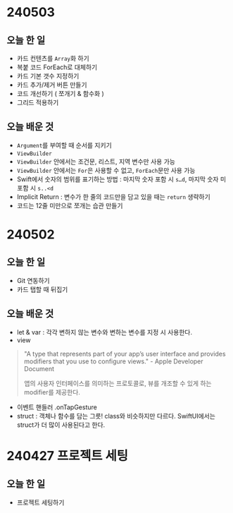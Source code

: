 # 240503
## 오늘 한 일
- 카드 컨텐츠를 `Array`화 하기
- 복붙 코드 ForEach로 대체하기
- 카드 기본 갯수 지정하기
- 카드 추가/제거 버튼 만들기
- 코드 개선하기 ( 쪼개기 & 함수화 )
- 그리드 적용하기

## 오늘 배운 것
- `Argument`를 부여할 때 순서를 지키기
- `ViewBuilder`
- `ViewBuilder` 안에서는 조건문, 리스트, 지역 변수만 사용 가능
- `ViewBuilder` 안에서는 `For`은 사용할 수 없고, `ForEach`문만 사용 가능
- Swift에서 숫자의 범위를 표기하는 방법 : 마지막 숫자 포함 시 `s…d`, 마지막 숫자 미포함 시 `s..<d`
- Implicit Return : 변수가 한 줄의 코드만을 담고 있을 때는 `return` 생략하기
- 코드는 12줄 미만으로 쪼개는 습관 만들기

# 240502

## 오늘 한 일
- Git 연동하기
- 카드 탭할 때 뒤집기

## 오늘 배운 것
- let & var : 각각 변하지 않는 변수와 변하는 변수를 지정 시 사용한다.
- view
>
> "A type that represents part of your app’s user interface and provides modifiers that you use to configure views." - Apple Developer Document
>
> 앱의 사용자 인터페이스를 의미하는 프로토콜로, 뷰를 개조할 수 있게 하는 modifier를 제공한다.
- 이벤트 핸들러 .onTapGesture
- struct : 객체나 함수를 담는 그릇! class와 비슷하지만 다르다. SwiftUI에서는 struct가 더 많이 사용된다고 한다.

# 240427 프로젝트 세팅
## 오늘 한 일
- 프로젝트 세팅하기
